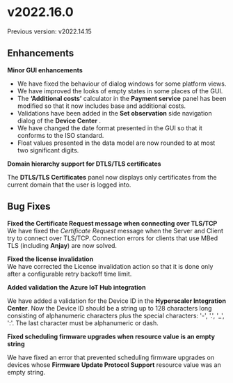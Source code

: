 # v2022.16.0

Previous version: v2022.14.15

## Enhancements

**Minor GUI enhancements**      

- We have fixed the behaviour of dialog windows for some platform views.
- We have improved the looks of empty states in some places of the GUI.
- The **‘Additional costs’** calculator in the **Payment service**       panel has been modified so that it now includes base and additional costs.
- Validations have been added in the **Set observation** side navigation dialog of the **Device Center**      .
- We have changed the date format presented in the GUI so that it conforms to the ISO standard.
- Float values presented in the data model are now rounded to at most two significant digits.

**Domain hierarchy support for DTLS/TLS certificates**      

The **DTLS/TLS Certificates** panel now displays only certificates from the current domain that the user is logged into.

## Bug Fixes

**Fixed the Certificate Request message when connecting over TLS/TCP**      
We have fixed the *Certificate Request* message when the Server and Client try to connect over TLS/TCP. Connection errors for clients that use MBed TLS (including **Anjay**) are now solved.

**Fixed the license invalidation**      
We have corrected the License invalidation action so that it is done only after a configurable retry backoff time limit.

**Added validation the Azure IoT Hub integration**      

We have added a validation for the Device ID in the **Hyperscaler Integration Center**. Now the Device ID should be a string up to 128 characters long consisting of alphanumeric characters plus the special characters: '-', '.', '_', ':'. The last character must be alphanumeric or dash.

**Fixed scheduling firmware upgrades when resource value is an empty string**      

We have fixed an error that prevented scheduling firmware upgrades on devices whose **Firmware Update Protocol Support** resource value was an empty string.

